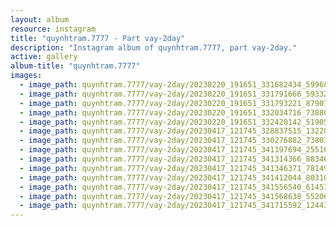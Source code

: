 ```yaml
---
layout: album
resource: instagram
title: "quynhtram.7777 - Part vay-2day"
description: "Instagram album of quynhtram.7777, part vay-2day."
active: gallery
album-title: "quynhtram.7777"
images:
  - image_path: quynhtram.7777/vay-2day/20230220_191651_331682434_599684005505480_5140601699846404904_n.jpg
  - image_path: quynhtram.7777/vay-2day/20230220_191651_331791666_593325586007998_7566227834421371428_n.jpg
  - image_path: quynhtram.7777/vay-2day/20230220_191651_331793221_879076796504912_1649185975961352680_n.jpg
  - image_path: quynhtram.7777/vay-2day/20230220_191651_332034716_738803130969551_1745485231284707805_n.jpg
  - image_path: quynhtram.7777/vay-2day/20230220_191651_332420142_519054697006246_4490960275819358050_n.jpg
  - image_path: quynhtram.7777/vay-2day/20230417_121745_328837515_1322051685018709_6617469506535563261_n.jpg
  - image_path: quynhtram.7777/vay-2day/20230417_121745_330276882_738030328024074_3211560352187239316_n.jpg
  - image_path: quynhtram.7777/vay-2day/20230417_121745_341197694_255163633538065_6173078727870727295_n.jpg
  - image_path: quynhtram.7777/vay-2day/20230417_121745_341314366_883466576074270_1656130338771610930_n.jpg
  - image_path: quynhtram.7777/vay-2day/20230417_121745_341346371_781493233602305_1033922297958644643_n.jpg
  - image_path: quynhtram.7777/vay-2day/20230417_121745_341412044_803106714506283_1344277586173093858_n.jpg
  - image_path: quynhtram.7777/vay-2day/20230417_121745_341556540_6145142355555579_5676499048227902225_n.jpg
  - image_path: quynhtram.7777/vay-2day/20230417_121745_341568638_552066967066584_100150132425918606_n.jpg
  - image_path: quynhtram.7777/vay-2day/20230417_121745_341715592_1244353399788536_6289736641772876326_n.jpg
---
```

